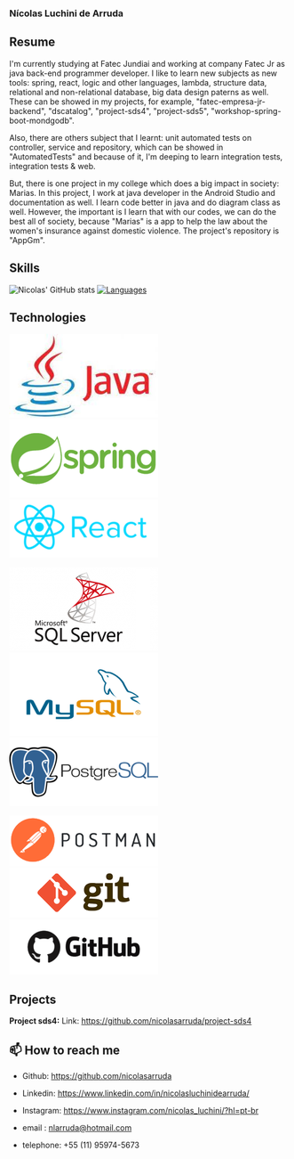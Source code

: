 ### Nícolas Luchini de Arruda 


## Resume

I'm currently studying at Fatec Jundiai and working at company Fatec Jr as java back-end programmer developer. I like to learn
new subjects as new tools: spring, react, logic and other languages, lambda, structure data, 
relational and non-relational database, big data design paterns as well. These can be showed
in my projects, for example, "fatec-empresa-jr-backend", "dscatalog", "project-sds4", 
"project-sds5", "workshop-spring-boot-mondgodb". 

Also, there are others subject that I learnt: 
unit automated tests on controller, service and repository, which can be showed in "AutomatedTests" 
and because of it, I'm deeping to learn integration tests, integration tests & web.

But, there is one project in my college which does a big impact in society: Marias. In this project,
I work at java developer in the Android Studio and documentation as well. I learn code better in java 
and do diagram class as well. However, the important is I learn that with our codes, we can do the 
best all of society, because "Marias" is a app to help the law about the women's insurance against 
domestic violence. The project's repository is "AppGm".

## Skills

![Nicolas' GitHub stats](https://github-readme-stats.vercel.app/api?username=nicolasarruda&show_icons=true&theme=vue) [![Languages](https://github-readme-stats.vercel.app/api/top-langs/?username=nicolasarruda&layout=compact&hide=jupyter-notebook,hack&card_width=250)](https://github.com/anuraghazra/github-readme-stats)

## Technologies

![java](imagens/java.png)  ![spring](imagens/spring.png) ![react](imagens/react.png)

![sqlserver](imagens/sqlserver.png) ![mysql](imagens/mysql.png) ![postgresql](imagens/postgresql.png)

![postman](imagens/postman.png) ![git](imagens/git.png) ![github](imagens/github.png)


## Projects

__Project sds4:__ 
Link: https://github.com/nicolasarruda/project-sds4







## 📫 How to reach me 

- Github: https://github.com/nicolasarruda
- Linkedin: https://www.linkedin.com/in/nicolasluchinidearruda/
- Instagram: https://www.instagram.com/nicolas_luchini/?hl=pt-br

- email : nlarruda@hotmail.com
- telephone: +55 (11) 95974-5673


<!--
**nicolasarruda/nicolasarruda** is a ✨ _special_ ✨ repository because its `README.md` (this file) appears on your GitHub profile.

Here are some ideas to get you started:

- 🔭 I’m currently working on ...
- 🌱 I’m currently learning ...
- 👯 I’m looking to collaborate on ...
- 🤔 I’m looking for help with ...
- 💬 Ask me about ...
- 📫 How to reach me: ...
- 😄 Pronouns: ...
- ⚡ Fun fact: ...
-->
